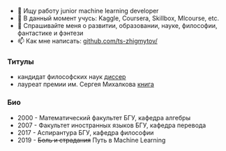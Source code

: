 <!--
### Всем привет 👋
**ts-zhigmytov/ts-zhigmytov/** очень ✨ _важный_ ✨ репозиторий, потому что его `README.md` (этот файл) будет висеть в профиле.

Here are some ideas to get you started:

- 🔭 I’m currently working at Elsevier on various NLP tasks
- 🌱 I’m currently learning ...
- 👯 I’m looking to collaborate on ...
- 🤔 I’m looking for help with ...
- 💬 Ask me about ...
- 📫 How to reach me: ...
- 😄 Pronouns: ...
- ⚡ Fun fact: ...
-->
- 🔭 Ищу работу junior machine learning developer
- 🌱 В данный момент учусь: Kaggle, Coursera, Skillbox, Mlcourse, etc.
- 💬 Спрашивайте меня о развитии, образовании, науке, философии, фантастике и фэнтези
- 📫 Как мне написать: [github.com/ts-zhigmytov/](https://github.com/ts-zhigmytov/)


### Титулы 
- кандидат философских наук [диссер](http://www.bsu.ru/dissers/?did=726)
- лауреат премии им. Сергея Михалкова [книга](https://detlit.ru/kvantonavty.-pyatyy-fakultet/)
 

### Био
- 2000 - Математический факультет БГУ, кафедра алгебры
- 2007 - Факультет иностранных языков БГУ, кафедра перевода
- 2017 - Аспирантура БГУ, кафедра философии
- 2019 - ~~Боль и страдания~~ Путь в Machine Learning
